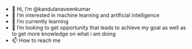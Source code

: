 - 👋 Hi, I’m @kandulanaveenkumar
- 👀 I’m interested in machine learning and artificial intelligence
- 🌱 I’m currently learning 
- 💞️ I’m looking to get opportunity that leads to achieve my goal as well as to get more knowledge on what i am doing
- 📫 How to reach me 

<!---
kandulanaveenkumar/kandulanaveenkumar is a ✨ special ✨ repository because its `README.md` (this file) appears on your GitHub profile.
You can click the Preview link to take a look at your changes.
--->
